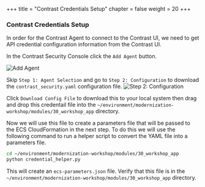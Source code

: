 +++
title = "Contrast Credentials Setup"
chapter = false
weight = 20
+++

### Contrast Credentials Setup 
In order for the Contrast Agent to connect to the Contrast UI, we need to get API credential configuration information from the Contrast UI.

In the Contrast Security Console click the `Add Agent` button.

![Add Agent](/images/contrast-add-agent.png)

Skip `Step 1: Agent Selection` and go to `Step 2: Configuration` to download the `contrast_security.yaml` configuration file.
![Step 2: Configuration](/images/contrast-download-config.png)

Click `Download Config File` to download this to your local system then drag and drop this credentail file into the `~/environment/modernization-workshop/modules/30_workshop_app` directory.

Now we will use this file to create a parameters file that will be passed to the ECS CloudFormation in the next step. To do this we will use the following command to run a helper script to convert the YAML file into a parameters file.

```bash
cd ~/environment/modernization-workshop/modules/30_workshop_app
python credential_helper.py
```

This will create an `ecs-parameters.json` file. Verify that this file is in the `~/environment/modernization-workshop/modules/30_workshop_app` directory.
